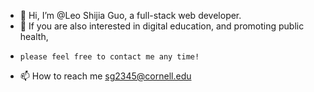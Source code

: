 - 👋 Hi, I’m @Leo Shijia Guo, a full-stack web developer.
- 👀 If you are also interested in digital education, and promoting public health,
-     please feel free to contact me any time!
- 📫 How to reach me sg2345@cornell.edu 
